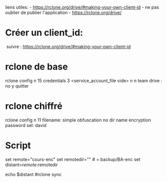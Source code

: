 liens utiles:
	- https://rclone.org/drive/#making-your-own-client-id
		- ne pas oublier de publier l'application
	- https://rclone.org/drive/

# Créer un client_id:
​	suivre : https://rclone.org/drive/#making-your-own-client-id

# rclone de base
rclone config
	n
		15
		credentials 
		3
		<root folder id vide>
		<service_account_file vide>
		n
		n
		team drive : no
		y
	quitter
	

# rclone chiffré
rclone config
	n
	11
	filename: simple obfuscation
	no dir name encryption
	password
	sel: david
	

# Script
set remote="cours-enc"
set remotedir=""  # = backup/BA-enc
set distant=$remote:$remotedir

echo $distant
#rclone sync 